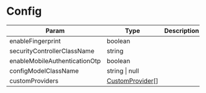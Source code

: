 # Config

| Param | Type | Description |
| ------ | ------ | ----------- |
| enableFingerprint   | boolean   |   |
| securityControllerClassName   | string   |   |
| enableMobileAuthenticationOtp   | boolean   |   |
| configModelClassName   | string \| null   |   |
| customProviders   | [CustomProvider](CustomProvider.md)[]   |  |

